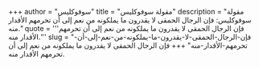 +++
author = "سوفوكليس"
title = "مقولة سوفوكليس"
description = "مقولة سوفوكليس: فإن الرجال الحمقى لا يقدرون ما يملكونه من نعم إلى أن تحرمهم الأقدار منه."
quote = '''فإن الرجال الحمقى لا يقدرون ما يملكونه من نعم إلى أن تحرمهم الأقدار منه.'''
slug = "فإن-الرجال-الحمقى-لا-يقدرون-ما-يملكونه-من-نعم-إلى-أن-تحرمهم-الأقدار-منه"
+++
فإن الرجال الحمقى لا يقدرون ما يملكونه من نعم إلى أن تحرمهم الأقدار منه.
